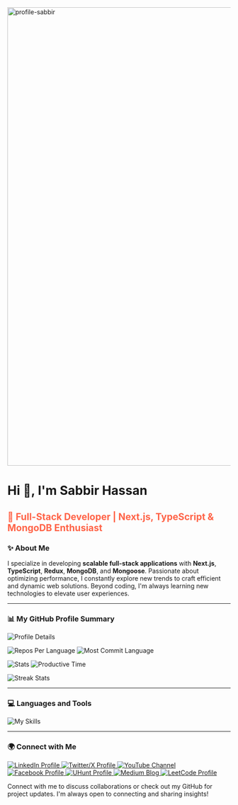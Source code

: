 <img width="1036" alt="profile-sabbir" src="https://github.com/user-attachments/assets/94b0e9b4-cc24-4bc3-bfeb-d72f4735c160" />
<h1>Hi 👋, I'm Sabbir Hassan</h1>
<h2 style="color: #FF6347">🚀 Full-Stack Developer | Next.js, TypeScript & MongoDB Enthusiast</h2>

<h3>✨ About Me</h3>
<p>
    I specialize in developing <strong>scalable full-stack applications</strong> with <strong>Next.js</strong>, <strong>TypeScript</strong>, <strong>Redux</strong>, <strong>MongoDB</strong>, and <strong>Mongoose</strong>. Passionate about optimizing performance, I constantly explore new trends to craft efficient and dynamic web solutions. Beyond coding, I'm always learning new technologies to elevate user experiences.
</p>

---

<h3>📊 My GitHub Profile Summary</h3>
<p>
       <img src="https://github-profile-summary-cards.vercel.app/api/cards/profile-details?username=devalienbrain&theme=transparent" alt="Profile Details" />
</p>
<p>
    <img src="https://github-profile-summary-cards.vercel.app/api/cards/repos-per-language?username=devalienbrain&theme=transparent" alt="Repos Per Language" />
    <img src="http://github-profile-summary-cards.vercel.app/api/cards/most-commit-language?username=devalienbrain&theme=transparent" alt="Most Commit Language" />
</p>
<p>
    <img src="http://github-profile-summary-cards.vercel.app/api/cards/stats?username=devalienbrain&theme=transparent" alt="Stats" />
    <img src="http://github-profile-summary-cards.vercel.app/api/cards/productive-time?username=devalienbrain&theme=transparent" alt="Productive Time" />
</p>
<p>
    <img src="https://streak-stats.demolab.com?user=devalienbrain&theme=transparent" alt="Streak Stats" style="border: none;" />
</p>




---

<h3>💻 Languages and Tools</h3>
<p>
    <img src="https://skillicons.dev/icons?i=nextjs,typescript,mongodb,redux,nodejs,express,react,tailwind,vercel&theme=dark" alt="My Skills" />
</p>

---

<h3>🌍 Connect with Me</h3>
<p>
    <a href="https://bd.linkedin.com/in/md-sabbir-hassan-murad?trk=profile-badge" target="_blank">
        <img src="https://img.shields.io/badge/LinkedIn-0077B5?style=for-the-badge&logo=linkedin&logoColor=white" alt="LinkedIn Profile">
    </a>
    <a href="https://x.com/Hassan006930481" target="_blank">
        <img src="https://img.shields.io/badge/X-1DA1F2?style=for-the-badge&logo=x&logoColor=white" alt="Twitter/X Profile">
    </a>
    <a href="https://www.youtube.com/@devAlienBrain" target="_blank">
        <img src="https://img.shields.io/badge/YouTube-FF0000?style=for-the-badge&logo=youtube&logoColor=white" alt="YouTube Channel">
    </a>
    <a href="https://www.facebook.com/md.sabbirhassanmurad" target="_blank">
        <img src="https://img.shields.io/badge/Facebook-1877F2?style=for-the-badge&logo=facebook&logoColor=white" alt="Facebook Profile">
    </a>
    <a href="https://uhunt.onlinejudge.org/id/14940" target="_blank">
        <img src="https://img.shields.io/badge/UHunt-FFD700?style=for-the-badge" alt="UHunt Profile">
    </a>
    <a href="https://medium.com/@hassansabbir0321" target="_blank">
        <img src="https://img.shields.io/badge/Medium-00AB6C?style=for-the-badge&logo=medium&logoColor=white" alt="Medium Blog">
    </a>
    <a href="https://leetcode.com/u/devalienbrain/" target="_blank">
        <img src="https://img.shields.io/badge/LeetCode-FFA116?style=for-the-badge&logo=leetcode&logoColor=white" alt="LeetCode Profile">
    </a>
</p>
<p>
    Connect with me to discuss collaborations or check out my GitHub for project updates. I'm always open to connecting and sharing insights!
</p>
